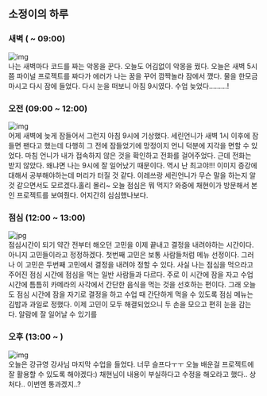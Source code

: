 ## 소정이의 하루

### 새벽 ( ~ 09:00)
![img](https://wonderfulmind.co.kr/wp-content/uploads/2020/06/A-woman-undergoing-imagination-test-therapy..jpg)  
나는 새벽마다 코드를 짜는 악몽을 꾼다. 오늘도 어김없이 악몽을 꿨다. 
오늘은 새벽 5시쯤 파이널 프로젝트를 짜다가 에러가 나는 꿈을 꾸어 깜짝놀라 잠에서 깼다.
물을 한모금 마시고 다시 잠에 들었다.
다시 눈을 떠보니 아침 9시였다. 
수업 늦었다.........!

### 오전 (09:00 ~ 12:00)
![img](https://blog.kakaocdn.net/dn/SKDNk/btqAy1psvSI/myvejwvrl64EeCMBWwCoxK/img.jpg)  
어제 새벽에 늦게 잠들어서 그런지 아침 9시에 기상했다. 세린언니가 새벽 1시 이후에 잠들면 팬다고 했는데 다행히 그 전에 잠들었기에 망정이지 언니 덕분에 지각을 면할 수 있었다. 
마침 언니가 내가 접속하지 않은 것을 확인하고 전화를 걸어주었다. 근데 전화는 받지 않았다. 왜냐면 나는 9시에 잘 일어났기 때문이다. 역시 난 최고야!!!
이미지 증강에 대해서 공부해야하는데 머리가 터질 것 같다. 이레쓰랑 세린언니가 무슨 말을 하는지 알 것 같으면서도 모르겠다.홀리 몰리~ 오늘 점심은 뭐 먹지? 
와중에 채현이가 방문해서 본인 프로젝트를 보여줬다. 어지간히 심심했나보다. 

### 점심 (12:00 ~ 13:00)
![jpg](https://encrypted-tbn0.gstatic.com/images?q=tbn:ANd9GcQrTXsgKvs8A-Xodk0MFzWGivLWvvcbkgMEmw&usqp=CAU)  
점심시간이 되기 약간 전부터 해오던 고민을 이제 끝내고 결정을 내려야하는 시간이다.
아니지 고민들이라고 정정하겠다.
첫번째 고민은 보통 사람들처럼 메뉴 선정이다.
그러나 이 고민은 두번째 고민에서 결정을 내려야 정할 수 있다.
사실 나는 점심을 먹으라고 주어진 점심 시간에 점심을 먹는 일반 사람들과 다르다.
주로 이 시간에 잠을 자고 수업 시간에 틈틈히 카메라의 사각에서 간단한 음식을 먹는 것을 선호하는 편이다.
그래 오늘도 점심 시간에 잠을 자기로 결정을 하고 수업 때 간단하게 먹을 수 있도록
점심 메뉴는 김밥과 과일로 정했다.
이제 고민이 모두 해결되었으니 두 손을 모으고 편히 눈을 감는다.
알람에 잘 일어날 수 있기를

### 오후 (13:00 ~ )
![img](https://t1.daumcdn.net/cfile/tistory/99E6C13359E4CA1126)  
오늘은 강규영 강사님 마지막 수업을 들었다. 너무 슬프다ㅜㅜ 오늘 배운걸 프로젝트에 잘 활용할 수 있도록 해야겠다:)
채현님이 내용이 부실하다고 수정을 해오라고 했다.. 상처다.. 이번엔 통과겠지..?

